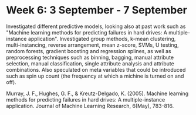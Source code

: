 Week 6: 3 September - 7 September
=================================

Investigated different predictive models, looking also at past work such as 
"Machine learning methods for predicting failures in hard drives: A multiple-instance application".
Investigated group methods, k-mean clustering, multi-instancing, reverse arrangement, mean z-score, SVMs, U testing, 
random forests, gradient boosting and regression splines, as well as preprocessing techniques such as
binning, bagging, manual attribute selection, manual classification, single attribute analysis and 
attribute combinations. Also speculated on meta variables that could be introduced such as spin up count (the
frequency at which a michine is turned on and off).

Murray, J. F., Hughes, G. F., & Kreutz-Delgado, K. (2005). 
Machine learning methods for predicting failures in hard drives: A multiple-instance application. 
Journal of Machine Learning Research, 6(May), 783-816.
